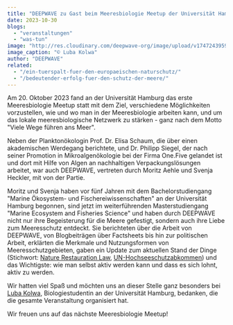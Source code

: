 ```yaml
---
title: "DEEPWAVE zu Gast beim Meeresbiologie Meetup der Universität Hamburg"
date: 2023-10-30
blogs: 
  - "veranstaltungen"
  - "was-tun"
image: "http://res.cloudinary.com/deepwave-org/image/upload/v1747243959/deepwave.org/MMU7.jpg"
image_caption: "© Luba Kolwa"
author: "DEEPWAVE"
related: 
  - "/ein-tuerspalt-fuer-den-europaeischen-naturschutz/"
  - "/bedeutender-erfolg-fuer-den-schutz-der-meere/"
---
```


Am 20. Oktober 2023 fand an der Universität Hamburg das erste Meeresbiologie Meetup statt mit dem Ziel, verschiedene Möglichkeiten vorzustellen, wie und wo man in der Meeresbiologie arbeiten kann, und um das lokale meeresbiologische Netzwerk zu stärken - ganz nach dem Motto "Viele Wege führen ans Meer".

Neben der Planktonökologin Prof. Dr. Elisa Schaum, die über einen akademischen Werdegang berichtete, und Dr. Philipp Siegel, der nach seiner Promotion in Mikroalgenökologie bei der Firma One.Five gelandet ist und dort mit Hilfe von Algen an nachhaltigen Verpackungslösungen arbeitet, war auch DEEPWAVE, vertreten durch Moritz Aehle und Svenja Heckler, mit von der Partie.

Moritz und Svenja haben vor fünf Jahren mit dem Bachelorstudiengang "Marine Ökosystem- und Fischereiwissenschaften" an der Universität Hamburg begonnen, sind jetzt im weiterführenden Masterstudiengang "Marine Ecosystem and Fisheries Science" und haben durch DEEPWAVE nicht nur ihre Begeisterung für die Meere gefestigt, sondern auch ihre Liebe zum Meeresschutz entdeckt. Sie berichteten über die Arbeit von DEEPWAVE, von Blogbeiträgen über Factsheets bis hin zur politischen Arbeit, erklärten die Merkmale und Nutzungsformen von Meeresschutzgebieten, gaben ein Update zum aktuellen Stand der Dinge (Stichwort: [Nature Restauration Law](https://www.deepwave.org/ein-tuerspalt-fuer-den-europaeischen-naturschutz/), [UN-Hochseeschutzabkommen](https://www.deepwave.org/bedeutender-erfolg-fuer-den-schutz-der-meere/)) und das Wichtigste: wie man selbst aktiv werden kann und dass es sich lohnt, aktiv zu werden.

Wir hatten viel Spaß und möchten uns an dieser Stelle ganz besonders bei [Luba Kolwa](https://www.linkedin.com/in/luba-kolwa-696313282/), Biologiestudentin an der Universität Hamburg, bedanken, die die gesamte Veranstaltung organisiert hat.

Wir freuen uns auf das nächste Meeresbiologie Meetup!

